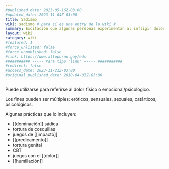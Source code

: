 ```yaml
---
#published_date: 2023-05-16Z-03:00
#updated_date: 2023-11-04Z-03:00
title: Sadismo
wiki: sadismo # para si es una entry de la wiki #
summary: Excitación que algunas personas experimentan al infligir dolor y/o sufrimiento de forma consensuada o al verlo ser infligido.
layout: wiki
category: wiki
#featured: 1
#force_unlisted: false
#force_unpublished: false
#link: https://www.altoporno.gay/edu
########### ----- Para tipo 'link' ----- ###########
#redirect: false
#access_date: 2023-11-21Z-03:00
#original_published_date: 2010-04-03Z-03:00
---
```


Puede utilizarse para referirse al dolor físico o emocional/psicológico.

Los fines pueden ser múltiples: eróticos, sensuales, sexuales, catárticos, psicológicos. 

Algunas prácticas que lo incluyen: 
- [[dominación]] sádica
- tortura de cosquillas
- juegos de [[impacto]]
- [[predicamento]]
- tortura genital
- CBT
- juegos con el [[dolor]]
- [[humillación]]
